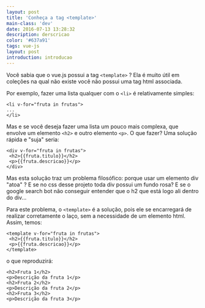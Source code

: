 ```yaml
---
layout: post
title: 'Conheça a tag <template>'
main-class: 'dev'
date: 2016-07-13 13:28:32 
description: derscricao
color: '#637a91'
tags: vue-js
layout: post
introduction: introducao
---
```


Você sabia que o vue.js possui a tag `<template>` ? Ela é muito útil em coleções na qual não existe você não possui uma tag html associada. 

Por exemplo, fazer uma lista qualquer com o `<li>` é relativamente simples:

```
<li v-for="fruta in frutas">
...
</li>
```

Mas e se você deseja fazer uma lista um pouco mais complexa, que envolve um elemento `<h2>` e outro elemento `<p>`. O que fazer? Uma solução rápida e "suja" seria:

```
<div v-for="fruta in frutas">
 <h2>{{fruta.titulo}}</h2>
 <p>{{fruta.descricao}}</p>
</div>
```

Mas esta solução traz um problema filosófico: porque usar um elemento div "atoa" ? E se no css desse projeto toda div possui um fundo rosa? E se o google search bot não conseguir entender que o h2 que está logo ali dentro do div... 

Para este problema, o `<template>` é a solução, pois ele se encarregará de realizar corretamente o laço, sem a necessidade de um elemento html. Assim, temos:

```
<template v-for="fruta in frutas">
 <h2>{{fruta.titulo}}</h2>
 <p>{{fruta.descricao}}</p>
</template>
```

o que reproduzirá:

```
<h2>Fruta 1</h2>
<p>Descrição da fruta 1</p>
<h2>Fruta 2</h2>
<p>Descrição da fruta 2</p>
<h2>Fruta 3</h2>
<p>Descrição da fruta 3</p>
```
